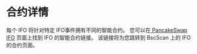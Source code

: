 # 合约详情

每个 IFO 将针对特定 IFO事件拥有不同的智能合约。 您可以在[ PancakeSwap IFO](https://pancakeswap.finance/ifo) 页面上找到 IFO 的智能合约链接。 该链接将为您跳转到 BscScan 上的 IFO 的合约页面。
